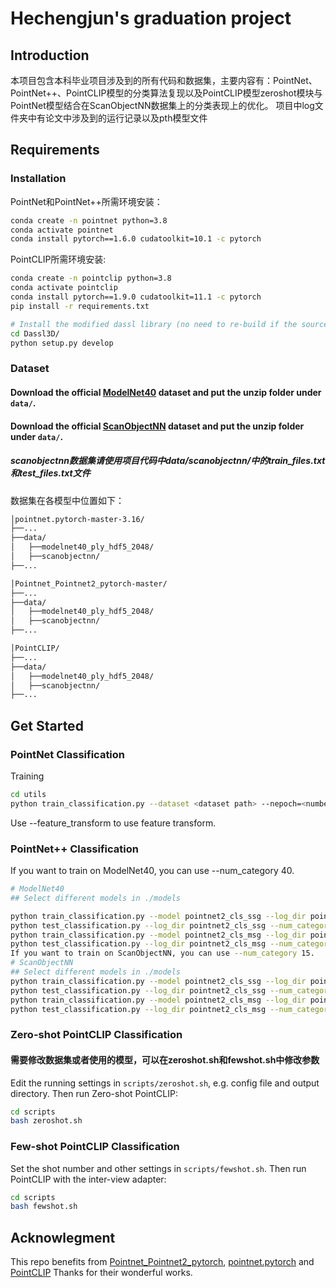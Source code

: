 # Hechengjun's graduation project


## Introduction
本项目包含本科毕业项目涉及到的所有代码和数据集，主要内容有：PointNet、PointNet++、PointCLIP模型的分类算法复现以及PointCLIP模型zeroshot模块与PointNet模型结合在ScanObjectNN数据集上的分类表现上的优化。
项目中log文件夹中有论文中涉及到的运行记录以及pth模型文件



## Requirements

### Installation
PointNet和PointNet++所需环境安装：
```bash
conda create -n pointnet python=3.8
conda activate pointnet
conda install pytorch==1.6.0 cudatoolkit=10.1 -c pytorch
```


PointCLIP所需环境安装:
```bash
conda create -n pointclip python=3.8
conda activate pointclip
conda install pytorch==1.9.0 cudatoolkit=11.1 -c pytorch
pip install -r requirements.txt

# Install the modified dassl library (no need to re-build if the source code is changed)
cd Dassl3D/
python setup.py develop

```

### Dataset
#### Download the official [ModelNet40](https://shapenet.cs.stanford.edu/media/modelnet40_ply_hdf5_2048.zip) dataset and put the unzip folder under `data/`.
#### Download the official [ScanObjectNN](https://docs.google.com/forms/d/e/1FAIpQLSeHkKPspO4NyVozXkCMOv4UuvXpn2Qb3WG3_3AILFcRni9ArQ/viewform) dataset and put the unzip folder under `data/`.
##### scanobjectnn数据集请使用项目代码中data/scanobjectnn/中的train_files.txt和test_files.txt文件
数据集在各模型中位置如下：
```bash
│pointnet.pytorch-master-3.16/
├──...
├──data/
│   ├──modelnet40_ply_hdf5_2048/
│   ├──scanobjectnn/
├──...
```
```bash
│Pointnet_Pointnet2_pytorch-master/
├──...
├──data/
│   ├──modelnet40_ply_hdf5_2048/
│   ├──scanobjectnn/
├──...
```
```bash
│PointCLIP/
├──...
├──data/
│   ├──modelnet40_ply_hdf5_2048/
│   ├──scanobjectnn/
├──...
```

## Get Started
### PointNet Classification
Training
```bash
cd utils
python train_classification.py --dataset <dataset path> --nepoch=<number epochs> --dataset_type <modelnet40 | scanobjectnn>

```
Use --feature_transform to use feature transform.

### PointNet++ Classification
If you want to train on ModelNet40, you can use --num_category 40.

```bash
# ModelNet40
## Select different models in ./models 

python train_classification.py --model pointnet2_cls_ssg --log_dir pointnet2_cls_ssg --num_category 40
python test_classification.py --log_dir pointnet2_cls_ssg --num_category 40
python train_classification.py --model pointnet2_cls_msg --log_dir pointnet2_cls_msg --num_category 40
python test_classification.py --log_dir pointnet2_cls_msg --num_category 40
If you want to train on ScanObjectNN, you can use --num_category 15.
# ScanObjectNN
## Select different models in ./models 
python train_classification.py --model pointnet2_cls_ssg --log_dir pointnet2_cls_ssg --num_category 15
python test_classification.py --log_dir pointnet2_cls_ssg --num_category 15
python train_classification.py --model pointnet2_cls_msg --log_dir pointnet2_cls_msg --num_category 15
python test_classification.py --log_dir pointnet2_cls_msg --num_category 15

```

### Zero-shot PointCLIP  Classification
#### 需要修改数据集或者使用的模型，可以在zeroshot.sh和fewshot.sh中修改参数
Edit the running settings in `scripts/zeroshot.sh`, e.g. config file and output directory. Then run Zero-shot PointCLIP:
```bash
cd scripts
bash zeroshot.sh
```


### Few-shot PointCLIP  Classification
Set the shot number and other settings in `scripts/fewshot.sh`. Then run PointCLIP with the inter-view adapter:
```bash
cd scripts
bash fewshot.sh
```


## Acknowlegment
This repo benefits from [Pointnet_Pointnet2_pytorch](https://github.com/yanx27/Pointnet_Pointnet2_pytorch), [pointnet.pytorch](https://github.com/fxia22/pointnet.pytorch) and [PointCLIP](https://github.com/zrrskywalker/pointclip) Thanks for their wonderful works.



